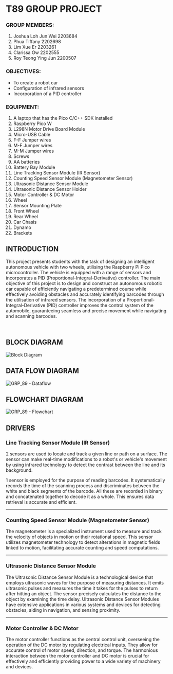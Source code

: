 # T89 GROUP PROJECT

### GROUP MEMBERS:
1. Joshua Loh Jun Wei 2203684
2. Phua Tiffany 2202698
3. Lim Xue Er 2203261
4. Clarissa Ow 2202555
5. Roy Teong Ying Jun 2200507

### OBJECTIVES:
- To create a robot car
- Configuration of infrared sensors
- Incorporation of a PID controller

### EQUIPMENT:
1. A laptop that has the Pico C/C++ SDK installed
2. Raspberry Pico W
3. L298N Motor Drive Board Module
4. Micro-USB Cable
5. F-F Jumper wires
6. M-F Jumper wires
7. M-M Jumper wires
8. Screws
9. AA batteries
10. Battery Bay Module
11. Line Tracking Sensor Module (IR Sensor)
12. Counting Speed Sensor Module (Magnetometer Sensor)
13. Ultrasonic Distance Sensor Module
14. Ultrasonic Distance Sensor Holder
15. Motor Controller & DC Motor
16. Wheel
17. Sensor Mounting Plate
18. Front Wheel
19. Rear Wheel
20. Car Chasis
21. Dynamo
22. Brackets



## INTRODUCTION
This project presents students with the task of designing an intelligent autonomous vehicle with two wheels, utilising the Raspberry Pi Pico microcontroller. The vehicle is equipped with a range of sensors and incorporates a PID (Proportional-Integral-Derivative) controller. The main objective of this project is to design and construct an autonomous robotic car capable of efficiently navigating a predetermined course while effectively avoiding obstacles and accurately identifying barcodes through the utilisation of infrared sensors. The incorporation of a Proportional-Integral-Derivative (PID) controller improves the control system of the automobile, guaranteeing seamless and precise movement while navigating and scanning barcodes.

<br>

## BLOCK DIAGRAM
![Block Diagram](https://github.com/RoyTeong/T89-group-project/assets/115625499/7827ba22-0a25-4b2c-a4c8-6cb14bd7643f)
<br>

## DATA FLOW DIAGRAM
![GRP_89 - Dataflow](https://github.com/RoyTeong/T89-group-project/assets/115625499/034b270a-cb9e-4acc-ae71-7451336df16f)
<br>

## FLOWCHART DIAGRAM
![GRP_89 - Flowchart](https://github.com/RoyTeong/T89-group-project/assets/115625499/74272e1f-f188-4b9f-9002-98b4a669e6a1)
<br>

## DRIVERS

### Line Tracking Sensor Module (IR Sensor)
2 sensors are used to locate and track a given line or path on a surface. The sensor can make real-time modifications to a robot's or vehicle's movement by using infrared technology to detect the contrast between the line and its background.

1 sensor is employed for the purpose of reading barcodes. It systematically records the time of the scanning process and discriminates between the white and black segments of the barcode. All these are recorded in binary and concatenated together to decode it as a whole. This ensures data retrieval is accurate and efficient.

---

### Counting Speed Sensor Module (Magnetometer Sensor)
The magnetometer is a specialized instrument used to measure and track the velocity of objects in motion or their rotational speed.   This sensor utilizes magnetometer technology to detect alterations in magnetic fields linked to motion, facilitating accurate counting and speed computations.

---

### Ultrasonic Distance Sensor Module
The Ultrasonic Distance Sensor Module is a technological device that employs ultrasonic waves for the purpose of measuring distances.  It emits ultrasonic pulses and measures the time it takes for the pulses to return after hitting an object.   The sensor precisely calculates the distance to the object by examining the time delay.   Ultrasonic Distance Sensor Modules have extensive applications in various systems and devices for detecting obstacles, aiding in navigation, and sensing proximity.

---

### Motor Controller & DC Motor
The motor controller functions as the central control unit, overseeing the operation of the DC motor by regulating electrical inputs. They allow for accurate control of motor speed, direction, and torque.   The harmonious interaction between the motor controller and DC motor is crucial for effectively and efficiently providing power to a wide variety of machinery and devices. 
